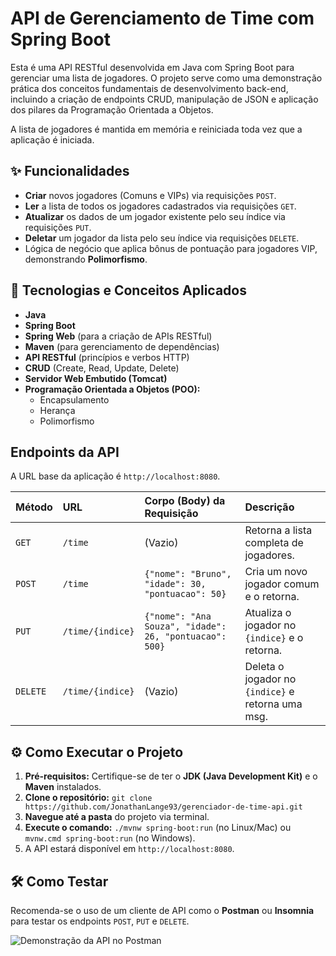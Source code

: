 # API de Gerenciamento de Time com Spring Boot

Esta é uma API RESTful desenvolvida em Java com Spring Boot para gerenciar uma lista de jogadores. O projeto serve como uma demonstração prática dos conceitos fundamentais de desenvolvimento back-end, incluindo a criação de endpoints CRUD, manipulação de JSON e aplicação dos pilares da Programação Orientada a Objetos.

A lista de jogadores é mantida em memória e reiniciada toda vez que a aplicação é iniciada.

## ✨ Funcionalidades

-   **Criar** novos jogadores (Comuns e VIPs) via requisições `POST`.
-   **Ler** a lista de todos os jogadores cadastrados via requisições `GET`.
-   **Atualizar** os dados de um jogador existente pelo seu índice via requisições `PUT`.
-   **Deletar** um jogador da lista pelo seu índice via requisições `DELETE`.
-   Lógica de negócio que aplica bônus de pontuação para jogadores VIP, demonstrando **Polimorfismo**.

## 🚀 Tecnologias e Conceitos Aplicados

-   **Java**
-   **Spring Boot**
-   **Spring Web** (para a criação de APIs RESTful)
-   **Maven** (para gerenciamento de dependências)
-   **API RESTful** (princípios e verbos HTTP)
-   **CRUD** (Create, Read, Update, Delete)
-   **Servidor Web Embutido (Tomcat)**
-   **Programação Orientada a Objetos (POO):**
    -   Encapsulamento
    -   Herança
    -   Polimorfismo

## Endpoints da API

A URL base da aplicação é `http://localhost:8080`.

| Método | URL                  | Corpo (Body) da Requisição                              | Descrição                                         |
| :----- | :------------------- | :------------------------------------------------------- | :-------------------------------------------------- |
| `GET`    | `/time`              | (Vazio)                                                  | Retorna a lista completa de jogadores.              |
| `POST`   | `/time`              | `{"nome": "Bruno", "idade": 30, "pontuacao": 50}`        | Cria um novo jogador comum e o retorna.             |
| `PUT`    | `/time/{indice}`     | `{"nome": "Ana Souza", "idade": 26, "pontuacao": 500}`   | Atualiza o jogador no `{indice}` e o retorna.     |
| `DELETE` | `/time/{indice}`     | (Vazio)                                                  | Deleta o jogador no `{indice}` e retorna uma msg. |

## ⚙️ Como Executar o Projeto

1.  **Pré-requisitos:** Certifique-se de ter o **JDK (Java Development Kit)** e o **Maven** instalados.
2.  **Clone o repositório:** `git clone https://github.com/JonathanLange93/gerenciador-de-time-api.git`
3.  **Navegue até a pasta** do projeto via terminal.
4.  **Execute o comando:** `./mvnw spring-boot:run` (no Linux/Mac) ou `mvnw.cmd spring-boot:run` (no Windows).
5.  A API estará disponível em `http://localhost:8080`.

## 🛠️ Como Testar

Recomenda-se o uso de um cliente de API como o **Postman** ou **Insomnia** para testar os endpoints `POST`, `PUT` e `DELETE`.

![Demonstração da API no Postman](api-demonstração.png)